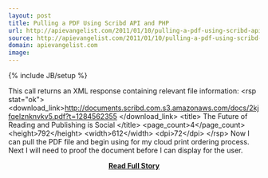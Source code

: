 ```yaml
---
layout: post
title: Pulling a PDF Using Scribd API and PHP
url: http://apievangelist.com/2011/01/10/pulling-a-pdf-using-scribd-api/
source: http://apievangelist.com/2011/01/10/pulling-a-pdf-using-scribd-api/
domain: apievangelist.com
image: 
---
```

{% include JB/setup %}<p>
This call returns an XML response containing relevant file information:
&lt;rsp stat="ok"&gt;
&lt;download_link&gt;http://documents.scribd.com.s3.amazonaws.com/docs/2kjfqelznknvkv5.pdf?t=1284562355
&lt;/download_link&gt;
&lt;title&gt;
The Future of Reading and Publishing is Social
&lt;/title&gt;
&lt;page_count&gt;4&lt;/page_count&gt;
&lt;height&gt;792&lt;/height&gt;
&lt;width&gt;612&lt;/width&gt;
&lt;dpi&gt;72&lt;/dpi&gt;
&lt;/rsp&gt;
Now I can pull the PDF file and begin using for my cloud print ordering process. Next I will need to proof the document before I can display for the user.</p>
<center><p><a href="http://apievangelist.com/2011/01/10/pulling-a-pdf-using-scribd-api/" style='padding:25px; font-sze:18px; font-weight: bold;'>Read Full Story</a></p></center>
